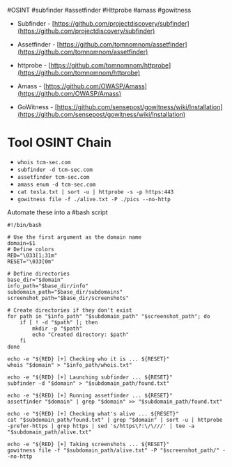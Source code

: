 #OSINT #subfinder #assetfinder #Httprobe #amass #gowitness 

- Subfinder - [https://github.com/projectdiscovery/subfinder](https://github.com/projectdiscovery/subfinder)

- Assetfinder - [https://github.com/tomnomnom/assetfinder](https://github.com/tomnomnom/assetfinder)

- httprobe - [https://github.com/tomnomnom/httprobe](https://github.com/tomnomnom/httprobe)

- Amass - [https://github.com/OWASP/Amass](https://github.com/OWASP/Amass)

- GoWitness - [https://github.com/sensepost/gowitness/wiki/Installation](https://github.com/sensepost/gowitness/wiki/Installation)

# Tool OSINT Chain
- `whois tcm-sec.com`
- `subfinder -d tcm-sec.com`
- `assetfinder tcm-sec.com`
- `amass enum -d tcm-sec.com`
- `cat tesla.txt | sort -u | httprobe -s -p https:443`
- `gowitness file -f ./alive.txt -P ./pics --no-http`

Automate these into a #bash script
```
#!/bin/bash

# Use the first argument as the domain name
domain=$1
# Define colors
RED="\033[1;31m"
RESET="\033[0m"

# Define directories
base_dir="$domain"
info_path="$base_dir/info"
subdomain_path="$base_dir/subdomains" screenshot_path="$base_dir/screenshots"

# Create directories if they don't exist
for path in "$info_path" "$subdomain_path" "$screenshot_path"; do
	if [ ! -d "$path" ]; then
		mkdir -p "$path"
		echo "Created directory: $path"
	fi
done

echo -e "${RED} [+] Checking who it is ... ${RESET}"
whois "$domain" > "$info_path/whois.txt"

echo -e "${RED} [+] Launching subfinder ... ${RESET}"
subfinder -d "$domain" > "$subdomain_path/found.txt"

echo -e "${RED} [+] Running assetfinder ... ${RESET}"
assetfinder "$domain" | grep "$domain" >> "$subdomain_path/found.txt"

echo -e "${RED} [+] Checking what's alive ... ${RESET}"
cat "$subdomain_path/found.txt" | grep "$domain" | sort -u | httprobe -prefer-https | grep https | sed 's/https\?:\/\///' | tee -a "$subdomain_path/alive.txt"

echo -e "${RED} [+] Taking screenshots ... ${RESET}"
gowitness file -f "$subdomain_path/alive.txt" -P "$screenshot_path/" --no-http
```